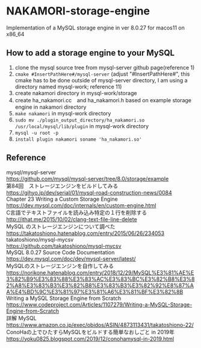 # NAKAMORI-storage-engine
Implementation of a MySQL storage engine in ver 8.0.27 for macos11 on x86_64<br>
## How to add a storage engine to your MySQL<br>
1. clone the mysql source tree from mysql-server github page(reference 1)<br>
2. ```cmake #InsertPathHere#/mysql-server``` (adjust "#InsertPathHere#", this cmake has to be done outside of mysql-server directory, I am using a directory named mysql-work; reference 11)<br>
3. create nakamori directory in mysql-work/storage<br>
4. create ha_nakamori.cc　and ha_nakamori.h based on example storage engine in nakamori directory<br>
5. ```make nakamori``` in mysql-work directory
6. ```sudo mv ./plugin_output_directory/ha_nakamori.so /usr/local/mysql/lib/plugin``` in mysql-work directory<br>
7. ```mysql -u root -p```<br>
8. ```install plugin nakamori soname 'ha_nakamori.so'```<br>

## Reference
mysql/mysql-server<br>
https://github.com/mysql/mysql-server/tree/8.0/storage/example<br>
第84回　ストレージエンジンをビルドしてみる<br>
https://gihyo.jp/dev/serial/01/mysql-road-construction-news/0084<br>
Chapter 23 Writing a Custom Storage Engine<br>
https://dev.mysql.com/doc/internals/en/custom-engine.html<br>
C言語でテキストファイルを読み込み特定の１行を削除する<br>
http://ithat.me/2015/10/02/clang-text-file-line-delete<br>
MySQL のストレージエンジンについて調べた<br>
https://takatoshiono.hatenablog.com/entry/2015/06/26/234053<br>
takatoshiono/mysql-mycsv<br>
https://github.com/takatoshiono/mysql-mycsv<br>
MySQL  8.0.27  Source Code Documentation<br>
https://dev.mysql.com/doc/dev/mysql-server/latest/<br>
MySQLのストレージエンジンを自作してみる<br>
https://norikone.hatenablog.com/entry/2018/12/29/MySQL%E3%81%AE%E3%82%B9%E3%83%88%E3%83%AC%E3%83%BC%E3%82%B8%E3%82%A8%E3%83%B3%E3%82%B8%E3%83%B3%E3%82%92%E8%87%AA%E4%BD%9C%E3%81%97%E3%81%A6%E3%81%BF%E3%82%8B<br>
Writing a MySQL Storage Engine from Scratch<br>
https://www.codeproject.com/Articles/1107279/Writing-a-MySQL-Storage-Engine-from-Scratch<br>
詳解 MySQL<br>
https://www.amazon.co.jp/exec/obidos/ASIN/4873113431/takatoshiono-22/<br>
ConoHaの上でひたすらMySQLをビルドする簡単なおしごと in 2019年<br>
https://yoku0825.blogspot.com/2019/12/conohamysql-in-2019.html<br>
